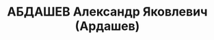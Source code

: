 ---
title: АБДАШЕВ Александр Яковлевич (Ардашев)
description: "Род. в 1905, Челябинская обл., г. Миасс, русский. Проживал: г. Свердловск.\
  \ ВИЗ, секретарь комитета ВЛКСМ \n  Арестован 06.09.1937. Приговор: 14.01.1938 –\
  \ ВМН. Расстрелян 14.01.1938"
---
